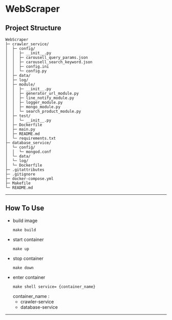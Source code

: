 # WebScraper
## Project Structure
```
WebScraper
├─ crawler_service/
│  ├─ config/
│  │  ├─ __init__.py
│  │  ├─ carousell_query_params.json
│  │  ├─ carousell_search_keyword.json
│  │  ├─ config.ini
│  │  └─ config.py
│  ├─ data/
│  ├─ log/
│  ├─ module/
│  │  ├─ __init__.py
│  │  ├─ generator_url_module.py
│  │  ├─ line_notify_module.py
│  │  ├─ logger_module.py
│  │  ├─ mongo_module.py
│  │  └─ search_product_module.py
│  ├─ test/
│  │  └─ __init__.py
│  ├─ Dockerfile
│  ├─ main.py
│  ├─ README.md
│  └─ requirements.txt
├─ database_service/
│  └─ config/
│  │  └─ mongod.conf
│  └─ data/
│  └─ log/
│  └─ Dockerfile
├─ .gitattributes
├─ .gitignore
├─ docker-compose.yml
├─ Makefile
└─ README.md
```
---
## How To Use
- build image
    ```
    make build
    ```
- start container
    ```
    make up
    ```
- stop container
    ```
    make down
    ```
- enter container
    ```
    make shell service= {container_name}
    ```
  container_name :
  - crawler-service
  - database-service
---